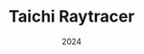 ---
title: "Taichi Raytracer"
date: "2024"
description: "A raytracing engine built with Taichi, featuring a custom scene format and a custom renderer."
image_link: "/taichi.png"
priority: "1"
tags: ["Python", "CUDA", "Taichi"]
---